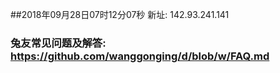 ##2018年09月28日07时12分07秒 新址: 142.93.241.141
### 兔友常见问题及解答: https://github.com/wanggonging/d/blob/w/FAQ.md
